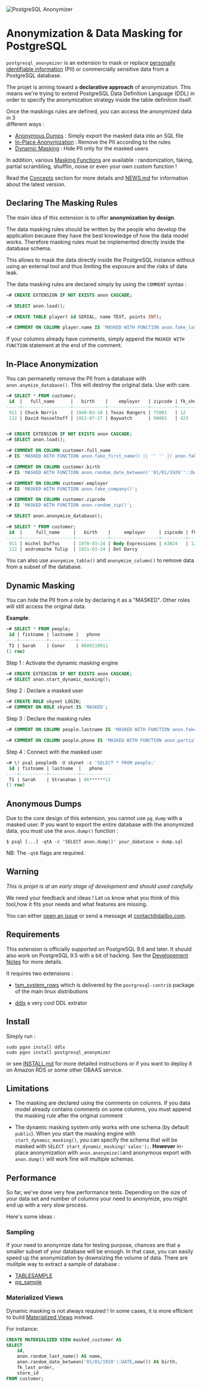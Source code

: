 
![PostgreSQL Anonymizer](images/png_RVB/PostgreSQL-Anonymizer_H_couleur.png)

Anonymization & Data Masking for PostgreSQL
===============================================================================

`postgresql_anonymizer` is an extension to mask or replace
[personally identifiable information] (PII) or commercially sensitive data from
a PostgreSQL database.

The projet is aiming toward a **declarative approach** of anonymization. This
means we're trying to extend PostgreSQL Data Definition Language (DDL) in
order to specify the anonymization strategy inside the table definition itself.

Once the maskings rules are defined, you can access the anonymized data in 3  
different ways :

* [Anonymous Dumps] : Simply export the masked data into an SQL file
* [In-Place Anonymization] : Remove the PII according to the rules
* [Dynamic Masking] : Hide PII only for the masked users

In addition, various [Masking Functions] are available : randomization, faking,
partial scrambling, shufflin, noise or even your own custom function !

Read the [Concepts] section for more details and [NEWS.md] for information
about the latest version.

[NEWS.md]: NEWS.md
[INSTALL.md]: https://postgresql-anonymizer.readthedocs.io/en/latest/INSTALL/
[Concepts]: https://postgresql-anonymizer.readthedocs.io/en/latest/concepts/
[personally identifiable information]: https://en.wikipedia.org/wiki/Personally_identifiable_information

[Anonymous Dumps]: https://postgresql-anonymizer.readthedocs.io/en/latest/anonymous_dumps/
[In-Place Anonymization]: https://postgresql-anonymizer.readthedocs.io/en/latest/in_place_anonymization/
[Dynamic Masking]: https://postgresql-anonymizer.readthedocs.io/en/latest/dynamic_masking/
[Masking Functions]: https://postgresql-anonymizer.readthedocs.io/en/latest/masking_functions/

Declaring The Masking Rules
------------------------------------------------------------------------------

The main idea of this extension is to offer **anonymization by design**.

The data masking rules should be written by the people who develop the 
application because they have the best knowledge of how the data model works.
Therefore masking rules must be implemented directly inside the database schema.

This allows to mask the data directly inside the PostgreSQL instance without 
using an external tool and thus limiting the exposure and the risks of data leak.

The data masking rules are declared simply by using the `COMMENT` syntax :

```sql
=# CREATE EXTENSION IF NOT EXISTS anon CASCADE;

=# SELECT anon.load();

=# CREATE TABLE player( id SERIAL, name TEXT, points INT);

=# COMMENT ON COLUMN player.name IS 'MASKED WITH FUNCTION anon.fake_last_name()';
```

If your columns already have comments, simply append the `MASKED WITH FUNCTION` 
statement at the end of the comment.


In-Place Anonymization
------------------------------------------------------------------------------

You can permanetly remove the PII from a database with `anon.anymize_database()`.
This will destroy the original data. Use with care.

```sql
=# SELECT * FROM customer;
 id  |   full_name      |   birth    |    employer   | zipcode | fk_shop
-----+------------------+------------+---------------+---------+---------
 911 | Chuck Norris     | 1940-03-10 | Texas Rangers | 75001   | 12
 112 | David Hasselhoff | 1952-07-17 | Baywatch      | 90001   | 423


=# CREATE EXTENSION IF NOT EXISTS anon CASCADE;
=# SELECT anon.load();

=# COMMENT ON COLUMN customer.full_name 
-# IS 'MASKED WITH FUNCTION anon.fake_first_name() || '' '' || anon.fake_last_name()';

=# COMMENT ON COLUMN customer.birth   
-# IS 'MASKED WITH FUNCTION anon.random_date_between(''01/01/1920''::DATE,now())';

=# COMMENT ON COLUMN customer.employer
-# IS 'MASKED WITH FUNCTION anon.fake_company()';

=# COMMENT ON COLUMN customer.zipcode
-# IS 'MASKED WITH FUNCTION anon.random_zip()';

=# SELECT anon.anonymize_database();

=# SELECT * FROM customer;
 id  |     full_name     |   birth    |     employer     | zipcode | fk_shop
-----+-------------------+------------+------------------+---------+---------
 911 | michel Duffus     | 1970-03-24 | Body Expressions | 63824   | 12
 112 | andromache Tulip  | 1921-03-24 | Dot Darcy  

```

You can also use `anonymize_table()` and `anonymize_column()` to remove data from
a subset of the database.




Dynamic Masking
------------------------------------------------------------------------------

You can hide the PII from a role by declaring it as a "MASKED". Other roles
will still access the original data.  

**Example**:

```sql
=# SELECT * FROM people;
 id | fistname | lastname |   phone    
----+----------+----------+------------
 T1 | Sarah    | Conor    | 0609110911
(1 row)
```

Step 1 : Activate the dynamic masking engine

```sql
=# CREATE EXTENSION IF NOT EXISTS anon CASCADE;
=# SELECT anon.start_dynamic_masking();
```

Step 2 : Declare a masked user

```sql
=# CREATE ROLE skynet LOGIN;
=# COMMENT ON ROLE skynet IS 'MASKED';
```

Step 3 : Declare the masking rules

```sql
=# COMMENT ON COLUMN people.lastname IS 'MASKED WITH FUNCTION anon.fake_last_name()';

=# COMMENT ON COLUMN people.phone IS 'MASKED WITH FUNCTION anon.partial(phone,2,$$******$$,2)';
```

Step 4 : Connect with the masked user

```sql
=# \! psql peopledb -U skynet -c 'SELECT * FROM people;'
 id | fistname | lastname  |   phone    
----+----------+-----------+------------
 T1 | Sarah    | Stranahan | 06******11
(1 row)
```


Anonymous Dumps
------------------------------------------------------------------------------

Due to the core design of this extension, you cannot use `pg_dump` with a masked 
user. If you want to export the entire database with the anonymized data, you 
must use the `anon.dump()` function :

```console
$ psql [...] -qtA -c 'SELECT anon.dump()' your_dabatase > dump.sql
```

NB: The `-qtA` flags are required.


Warning
------------------------------------------------------------------------------

*This is projet is at an early stage of development and should used carefully.*

We need your feedback and ideas ! Let us know what you think of this tool,how it
fits your needs and what features are missing.

You can either [open an issue] or send a message at <contact@dalibo.com>.

[open an issue]: https://gitlab.com/daamien/postgresql_anonymizer/issues


Requirements
--------------------------------------------------------------------------------

This extension is officially supported on PostgreSQL 9.6 and later.
It should also work on PostgreSQL 9.5 with a bit of hacking.
See the [Developement Notes] for more details.

[Developement Notes]: https://postgresql-anonymizer.readthedocs.io/en/latest/NOTES/

It requires two extensions :

* [tsm_system_rows] which is delivered by the `postgresql-contrib` package of 
  the main linux distributions

* [ddlx] a very cool DDL extrator

[tsm_system_rows]: https://www.postgresql.org/docs/current/tsm-system-rows.html
[ddlx]: https://github.com/lacanoid/pgddl

Install
-------------------------------------------------------------------------------

Simply run :

```console
sudo pgxn install ddlx
sudo pgxn install postgresql_anonymizer
```

or see [INSTALL.md] for more detailed instructions or if you want to deploy it
on Amazon RDS or some other DBAAS service. 




Limitations
------------------------------------------------------------------------------

* The masking are declared using the comments on columns. If you data model
  already contains comments on some columns, you must append the masking 
  rule after the original comment

* The dynamic masking system only works with one schema (by default `public`). 
  When you start the masking engine with `start_dynamic_masking()`, you can 
  specify the schema that will be masked with `SELECT start_dynamic_masking('sales');`. 
  **However** in-place anonymization with `anon.anonymize()`and anonymous
  export with `anon.dump()` will work fine will multiple schemas.



Performance
------------------------------------------------------------------------------

So far, we've done very few performance tests. Depending on the size of your
data set and number of columns your need to anonymize, you might end up with a
very slow process.

Here's some ideas :

### Sampling

If your need to anonymize data for testing purpose, chances are that a smaller
subset of your database will be enough. In that case, you can easily speed up
the anonymization by downsizing the volume of data. There are mulitple way to
extract a sample of database :

* [TABLESAMPLE](https://www.postgresql.org/docs/current/static/sql-select.html)
* [pg_sample](https://github.com/mla/pg_sample)



### Materialized Views

Dynamic masking is not always required ! In some cases, it is more efficient
to build [Materialized Views] instead.

For instance:

```sql
CREATE MATERIALIZED VIEW masked_customer AS
SELECT
    id,
    anon.random_last_name() AS name,
    anon.random_date_between('01/01/1920'::DATE,now()) AS birth,
    fk_last_order,
    store_id
FROM customer;
```

[Materialized Views]: https://www.postgresql.org/docs/current/static/sql-creatematerializedview.html


